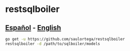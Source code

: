 # restsqlboiler

## [Español](README.es.md) - [English](README.en.md)

```bash
go get -u https://github.com/saulortega/restsqlboiler
restsqlboiler -d /path/to/sqlboiler/models
```

